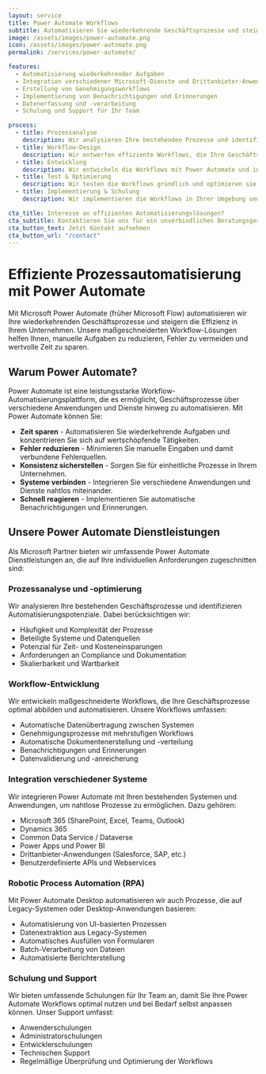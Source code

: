 ```yaml
---
layout: service
title: Power Automate Workflows
subtitle: Automatisieren Sie wiederkehrende Geschäftsprozesse und steigern Sie die Effizienz
image: /assets/images/power-automate.png
icon: /assets/images/power-automate.png
permalink: /services/power-automate/

features:
  - Automatisierung wiederkehrender Aufgaben
  - Integration verschiedener Microsoft-Dienste und Drittanbieter-Anwendungen
  - Erstellung von Genehmigungsworkflows
  - Implementierung von Benachrichtigungen und Erinnerungen
  - Datenerfassung und -verarbeitung
  - Schulung und Support für Ihr Team

process:
  - title: Prozessanalyse
    description: Wir analysieren Ihre bestehenden Prozesse und identifizieren Automatisierungspotenziale.
  - title: Workflow-Design
    description: Wir entwerfen effiziente Workflows, die Ihre Geschäftsprozesse optimal abbilden.
  - title: Entwicklung
    description: Wir entwickeln die Workflows mit Power Automate und integrieren alle erforderlichen Systeme.
  - title: Test & Optimierung
    description: Wir testen die Workflows gründlich und optimieren sie für maximale Effizienz.
  - title: Implementierung & Schulung
    description: Wir implementieren die Workflows in Ihrer Umgebung und schulen Ihr Team in der Nutzung.

cta_title: Interesse an effizienten Automatisierungslösungen?
cta_subtitle: Kontaktieren Sie uns für ein unverbindliches Beratungsgespräch und erfahren Sie, wie wir Ihr Unternehmen mit Power Automate unterstützen können.
cta_button_text: Jetzt Kontakt aufnehmen
cta_button_url: "/contact"
---
```


# Effiziente Prozessautomatisierung mit Power Automate

Mit Microsoft Power Automate (früher Microsoft Flow) automatisieren wir Ihre wiederkehrenden Geschäftsprozesse und steigern die Effizienz in Ihrem Unternehmen. Unsere maßgeschneiderten Workflow-Lösungen helfen Ihnen, manuelle Aufgaben zu reduzieren, Fehler zu vermeiden und wertvolle Zeit zu sparen.

## Warum Power Automate?

Power Automate ist eine leistungsstarke Workflow-Automatisierungsplattform, die es ermöglicht, Geschäftsprozesse über verschiedene Anwendungen und Dienste hinweg zu automatisieren. Mit Power Automate können Sie:

- **Zeit sparen** - Automatisieren Sie wiederkehrende Aufgaben und konzentrieren Sie sich auf wertschöpfende Tätigkeiten.
- **Fehler reduzieren** - Minimieren Sie manuelle Eingaben und damit verbundene Fehlerquellen.
- **Konsistenz sicherstellen** - Sorgen Sie für einheitliche Prozesse in Ihrem Unternehmen.
- **Systeme verbinden** - Integrieren Sie verschiedene Anwendungen und Dienste nahtlos miteinander.
- **Schnell reagieren** - Implementieren Sie automatische Benachrichtigungen und Erinnerungen.

## Unsere Power Automate Dienstleistungen

Als Microsoft Partner bieten wir umfassende Power Automate Dienstleistungen an, die auf Ihre individuellen Anforderungen zugeschnitten sind:

### Prozessanalyse und -optimierung

Wir analysieren Ihre bestehenden Geschäftsprozesse und identifizieren Automatisierungspotenziale. Dabei berücksichtigen wir:

- Häufigkeit und Komplexität der Prozesse
- Beteiligte Systeme und Datenquellen
- Potenzial für Zeit- und Kosteneinsparungen
- Anforderungen an Compliance und Dokumentation
- Skalierbarkeit und Wartbarkeit

### Workflow-Entwicklung

Wir entwickeln maßgeschneiderte Workflows, die Ihre Geschäftsprozesse optimal abbilden und automatisieren. Unsere Workflows umfassen:

- Automatische Datenübertragung zwischen Systemen
- Genehmigungsprozesse mit mehrstufigen Workflows
- Automatische Dokumentenerstellung und -verteilung
- Benachrichtigungen und Erinnerungen
- Datenvalidierung und -anreicherung

### Integration verschiedener Systeme

Wir integrieren Power Automate mit Ihren bestehenden Systemen und Anwendungen, um nahtlose Prozesse zu ermöglichen. Dazu gehören:

- Microsoft 365 (SharePoint, Excel, Teams, Outlook)
- Dynamics 365
- Common Data Service / Dataverse
- Power Apps und Power BI
- Drittanbieter-Anwendungen (Salesforce, SAP, etc.)
- Benutzerdefinierte APIs und Webservices

### Robotic Process Automation (RPA)

Mit Power Automate Desktop automatisieren wir auch Prozesse, die auf Legacy-Systemen oder Desktop-Anwendungen basieren:

- Automatisierung von UI-basierten Prozessen
- Datenextraktion aus Legacy-Systemen
- Automatisches Ausfüllen von Formularen
- Batch-Verarbeitung von Dateien
- Automatisierte Berichterstellung

### Schulung und Support

Wir bieten umfassende Schulungen für Ihr Team an, damit Sie Ihre Power Automate Workflows optimal nutzen und bei Bedarf selbst anpassen können. Unser Support umfasst:

- Anwenderschulungen
- Administratorschulungen
- Entwicklerschulungen
- Technischen Support
- Regelmäßige Überprüfung und Optimierung der Workflows

